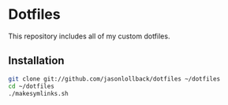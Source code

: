 # Dotfiles
This repository includes all of my custom dotfiles.  

## Installation
``` bash
git clone git://github.com/jasonlollback/dotfiles ~/dotfiles
cd ~/dotfiles
./makesymlinks.sh
```